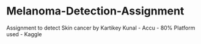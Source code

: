 # Melanoma-Detection-Assignment
Assignment to detect Skin cancer by Kartikey Kunal - Accu - 80%
Platform used - Kaggle
